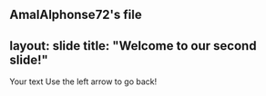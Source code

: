  AmalAlphonse72's file
---
layout: slide
title: "Welcome to our second slide!"
---
Your text
Use the left arrow to go back!
